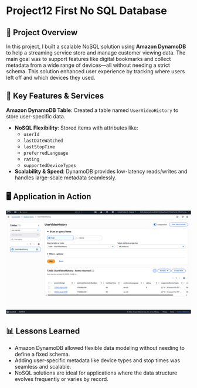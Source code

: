 # Project12 First No SQL Database

## 📌 Project Overview
In this project, I built a scalable NoSQL solution using **Amazon DynamoDB** to help a streaming service store and manage customer viewing data. The main goal was to support features like digital bookmarks and collect metadata from a wide range of devices—all without needing a strict schema. This solution enhanced user experience by tracking where users left off and which devices they used.

## 🚀 Key Features & Services
 **Amazon DynamoDB Table**: Created a table named `UserVideoHistory` to store user-specific data.
- **NoSQL Flexibility**: Stored items with attributes like:
  - `userId`
  - `lastDateWatched`
  - `lastStopTime`
  - `preferredLanguage`
  - `rating`
  - `supportedDeviceTypes`
- **Scalability & Speed**: DynamoDB provides low-latency reads/writes and handles large-scale metadata seamlessly.

## 🖥️ Application in Action
![DynamoDB Table](p12-1.png)

## 📊 Lessons Learned
- Amazon DynamoDB allowed flexible data modeling without needing to define a fixed schema.
- Adding user-specific metadata like device types and stop times was seamless and scalable.
- NoSQL solutions are ideal for applications where the data structure evolves frequently or varies by record.
